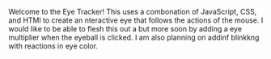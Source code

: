 Welcome to the Eye Tracker! This uses a combonation of JavaScript, CSS, and HTMl to create an nteractive eye that follows the actions of the mouse. I would like to be able to flesh this out a but more soon by adding a eye multiplier when the eyeball is clicked. I am also planning on addinf blinkkng with reactions in eye color.